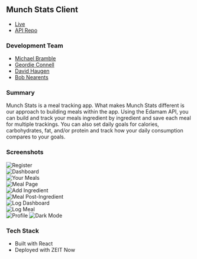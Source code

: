 ## Munch Stats Client
+ [Live](https://munchstats.now.sh/register)  
+ [API Repo](https://github.com/thinkful-ei-armadillo/munchstats-api)  

### Development Team
+ [Michael Bramble](https://github.com/michaelbramble)  
+ [Geordie Connell](https://github.com/geordo9)  
+ [David Haugen](https://github.com/DavidHaugen)  
+ [Bob Nearents](https://github.com/bobnearents)  

### Summary
Munch Stats is a meal tracking app. What makes Munch Stats different is our approach to building meals within the app. Using the Edamam API, you can build and track your meals ingredient by ingredient and save each meal for multiple trackings. You can also set daily goals for calories, carbohydrates, fat, and/or protein and track how your daily consumption compares to your goals.

### Screenshots
![Register](https://i.imgur.com/jTl6s57.png)  
![Dashboard](https://i.imgur.com/2lYKzJj.png)  
![Your Meals](https://i.imgur.com/Y4hBz7f.png)  
![Meal Page](https://i.imgur.com/v9wnMLb.png)  
![Add Ingredient](https://i.imgur.com/zYteyAw.png)  
![Meal Post-Ingredient](https://i.imgur.com/1DT2Ri0.png)  
![Log Dashboard](https://i.imgur.com/umZCpq9.png)  
![Log Meal](https://i.imgur.com/Uh5uvek.png)  
![Profile](https://i.imgur.com/YGfUpwh.png)
![Dark Mode](https://i.imgur.com/uNRCnFc.png)  

### Tech Stack
+ Built with React
+ Deployed with ZEIT Now